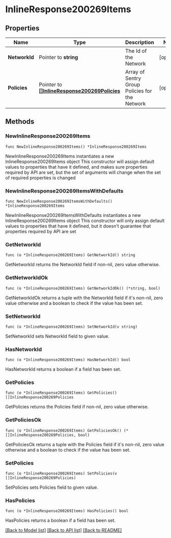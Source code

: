 # InlineResponse200269Items

## Properties

Name | Type | Description | Notes
------------ | ------------- | ------------- | -------------
**NetworkId** | Pointer to **string** | The Id of the Network | [optional] 
**Policies** | Pointer to [**[]InlineResponse200269Policies**](InlineResponse200269Policies.md) | Array of Sentry Group Policies for the Network | [optional] 

## Methods

### NewInlineResponse200269Items

`func NewInlineResponse200269Items() *InlineResponse200269Items`

NewInlineResponse200269Items instantiates a new InlineResponse200269Items object
This constructor will assign default values to properties that have it defined,
and makes sure properties required by API are set, but the set of arguments
will change when the set of required properties is changed

### NewInlineResponse200269ItemsWithDefaults

`func NewInlineResponse200269ItemsWithDefaults() *InlineResponse200269Items`

NewInlineResponse200269ItemsWithDefaults instantiates a new InlineResponse200269Items object
This constructor will only assign default values to properties that have it defined,
but it doesn't guarantee that properties required by API are set

### GetNetworkId

`func (o *InlineResponse200269Items) GetNetworkId() string`

GetNetworkId returns the NetworkId field if non-nil, zero value otherwise.

### GetNetworkIdOk

`func (o *InlineResponse200269Items) GetNetworkIdOk() (*string, bool)`

GetNetworkIdOk returns a tuple with the NetworkId field if it's non-nil, zero value otherwise
and a boolean to check if the value has been set.

### SetNetworkId

`func (o *InlineResponse200269Items) SetNetworkId(v string)`

SetNetworkId sets NetworkId field to given value.

### HasNetworkId

`func (o *InlineResponse200269Items) HasNetworkId() bool`

HasNetworkId returns a boolean if a field has been set.

### GetPolicies

`func (o *InlineResponse200269Items) GetPolicies() []InlineResponse200269Policies`

GetPolicies returns the Policies field if non-nil, zero value otherwise.

### GetPoliciesOk

`func (o *InlineResponse200269Items) GetPoliciesOk() (*[]InlineResponse200269Policies, bool)`

GetPoliciesOk returns a tuple with the Policies field if it's non-nil, zero value otherwise
and a boolean to check if the value has been set.

### SetPolicies

`func (o *InlineResponse200269Items) SetPolicies(v []InlineResponse200269Policies)`

SetPolicies sets Policies field to given value.

### HasPolicies

`func (o *InlineResponse200269Items) HasPolicies() bool`

HasPolicies returns a boolean if a field has been set.


[[Back to Model list]](../README.md#documentation-for-models) [[Back to API list]](../README.md#documentation-for-api-endpoints) [[Back to README]](../README.md)


